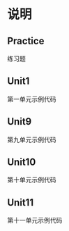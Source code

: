 # 说明
## Practice
练习题

## Unit1
第一单元示例代码

## Unit9
第九单元示例代码

## Unit10   
第十单元示例代码

## Unit11
第十一单元示例代码
